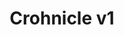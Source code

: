 ---
order: 4
type: 'project'
path: "/project/crohniclev1"
slug: "crohniclev1"
title: "Crohnicle v1"
description: "is a social network for people with chronic conditions to find friends and create groups for support and activities."
builtWith: "Handlebars, Express, Node, MongoDB, Cloudinary, Heroku"
problem: "Having a chronic condition can be lonely, often people are hesitant to talk about them on existing social networks, as to not overwhelm their friends. Some people do use existing social networks to connect with others, but there is no easy way to both find others with the same condition as well as find events and groups."
solution: "Create a social network dedicated to serving the needs of those with chronic conditions. Creating a dedicated space for users to be able to connect with others, find groups and events. Allowing users to sort and find users with the same or similar conditions, medications and locations."
code: "I spent time to ensure that small details were completed, such as not allowing users to friend themselves, and allowing only group/event members to see the comment section. My favorite part of this project is the ability to sort through and find other users by medications or by condition."
githubURL: "https://github.com/justlask/crohnicles"
liveURL: "https://crohnicle.herokuapp.com/"
image: "http://www.justlask.com/images/crohnicless.png"
---